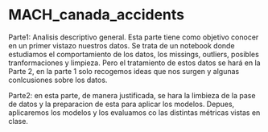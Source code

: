 # MACH_canada_accidents

Parte1: Analisis descriptivo general. Esta parte tiene como objetivo conocer en un primer vistazo nuestros datos. Se trata de un notebook donde estudiamos el comportamiento de los datos, los missings, outliers, posibles tranformaciones y limpieza. Pero el tratamiento de estos datos se hará en la Parte 2, en la parte 1 solo recogemos ideas que nos surgen y algunas conlcusiones sobre los datos.

Parte2: en esta parte, de manera justificada, se hara la limbieza de la pase de datos y la preparacion de esta para aplicar los modelos. Depues, aplicaremos los modelos y los evaluamos co las distintas métricas vistas en clase.
